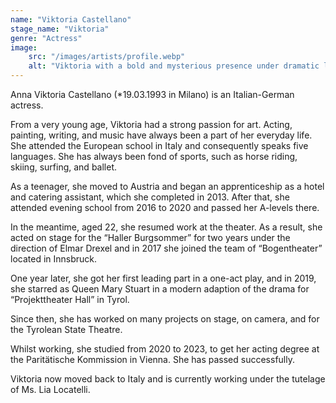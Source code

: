```yaml
---
name: "Viktoria Castellano"
stage_name: "Viktoria"
genre: "Actress"
image: 
    src: "/images/artists/profile.webp"
    alt: "Viktoria with a bold and mysterious presence under dramatic lighting"
---
```


Anna Viktoria Castellano (*19.03.1993 in Milano) is an Italian-German actress.

From a very young age, Viktoria had a strong passion for art. Acting, painting, writing, and music have always been a part of her everyday life. She attended the European school in Italy and consequently speaks five languages. She has always been fond of sports, such as horse riding, skiing, surfing, and ballet.

As a teenager, she moved to Austria and began an apprenticeship as a hotel and catering assistant, which she completed in 2013. After that, she attended evening school from 2016 to 2020 and passed her A-levels there.

In the meantime, aged 22, she resumed work at the theater. As a result, she acted on stage for the “Haller Burgsommer” for two years under the direction of Elmar Drexel and in 2017 she joined the team of “Bogentheater” located in Innsbruck.

One year later, she got her first leading part in a one-act play, and in 2019, she starred as Queen Mary Stuart in a modern adaption of the drama for “Projekttheater Hall” in Tyrol.

Since then, she has worked on many projects on stage, on camera, and for the Tyrolean State Theatre.

Whilst working, she studied from 2020 to 2023, to get her acting degree at the Paritätische Kommission in Vienna. She has passed successfully.

Viktoria now moved back to Italy and is currently working under the tutelage of Ms. Lia Locatelli.
